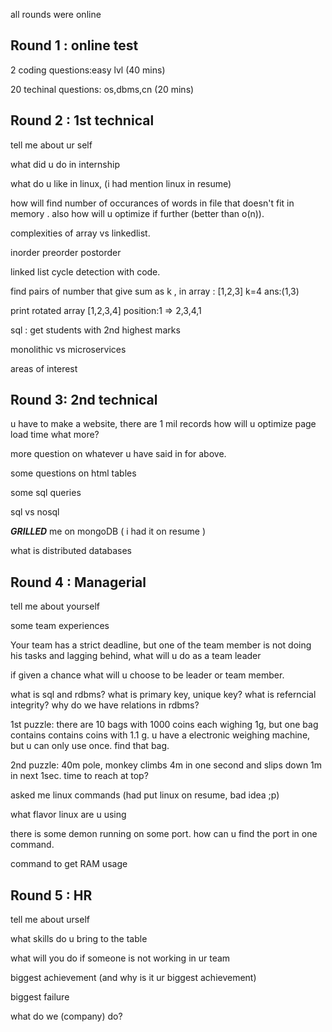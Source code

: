 
all rounds were online

## Round 1 : online test

2 coding questions:easy lvl (40 mins)

20 techinal questions: os,dbms,cn (20 mins)

## Round 2 : 1st technical

tell me about ur self

what did u do in internship

what do u like in linux, (i had mention linux in resume)

how will find number of occurances of words in file that doesn't fit in memory . also how will u optimize if further (better than o(n)).

complexities of array vs linkedlist.

inorder preorder postorder

linked list cycle detection with code.

find pairs of number that give sum as k , in array : [1,2,3] k=4 ans:(1,3)

print rotated array [1,2,3,4] position:1  => 2,3,4,1

sql : get students with 2nd highest marks

monolithic vs microservices

areas of interest



## Round 3: 2nd technical

u have to make a website, there are 1 mil records how will u optimize page load time
what more?

more question on whatever u have said in for above.

some questions on html tables

some sql queries

sql vs nosql

***GRILLED*** me on mongoDB  ( i had it on resume )

what is distributed databases



## Round 4 : Managerial 

tell me about yourself 

some team experiences

Your team has a strict deadline, but one of the team member is not doing his tasks and lagging behind, what will u do as a team leader

if given a chance what will u choose to be leader or team member.

what is sql and rdbms?
what is primary key, unique key?
what is referncial integrity?
why do we have relations in rdbms?

1st puzzle: there are 10 bags with 1000 coins each wighing 1g, but one bag contains contains coins with 1.1 g. u have a electronic weighing machine, but u can only use once. find that bag.

2nd puzzle: 40m pole, monkey climbs 4m in one second and slips down 1m in next 1sec. time to reach at top?

asked me linux commands (had put linux on resume, bad idea ;p)

what flavor linux are u using

there is some demon running on some port. how can u find the port in one command.

command to get RAM usage


## Round 5 : HR 

tell me about urself

what skills do u bring to the table

what will you do if someone is not working in ur team

biggest achievement (and why is it ur biggest achievement)

biggest failure

what do we (company) do?

